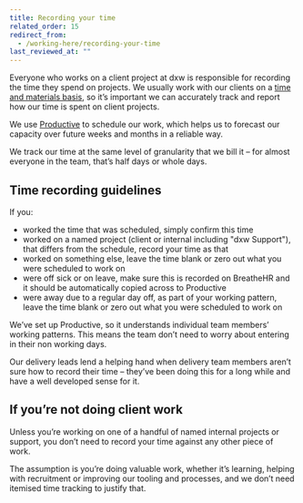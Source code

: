 ```yaml
---
title: Recording your time
related_order: 15
redirect_from:
  - /working-here/recording-your-time
last_reviewed_at: ""
---
```


Everyone who works on a client project at dxw is responsible for recording the
time they spend on projects. We usually work with our clients on a
[time and materials basis](https://www.gov.uk/guidance/how-to-pay-for-digital-outcomes-and-specialists-services#time-and-materials),
so it’s important we can accurately track and report how our time is spent on
client projects.

We use [Productive](https://productive.io/apps/) to schedule our work, which
helps us to forecast our capacity over future weeks and months in a reliable
way.

We track our time at the same level of granularity that we bill it – for almost
everyone in the team, that’s half days or whole days.

## Time recording guidelines

If you:

- worked the time that was scheduled, simply confirm this time
- worked on a named project (client or internal including "dxw Support"), that
  differs from the schedule, record your time as that
- worked on something else, leave the time blank or zero out what you were
  scheduled to work on
- were off sick or on leave, make sure this is recorded on BreatheHR and it
  should be automatically copied across to Productive
- were away due to a regular day off, as part of your working pattern, leave the
  time blank or zero out what you were scheduled to work on

We’ve set up Productive, so it understands individual team members’ working
patterns. This means the team don’t need to worry about entering in their non
working days.

Our delivery leads lend a helping hand when delivery team members aren’t sure
how to record their time – they’ve been doing this for a long while and have a
well developed sense for it.

## If you’re not doing client work

Unless you’re working on one of a handful of named internal projects or support,
you don’t need to record your time against any other piece of work.

The assumption is you’re doing valuable work, whether it’s learning, helping
with recruitment or improving our tooling and processes, and we don’t need
itemised time tracking to justify that.
